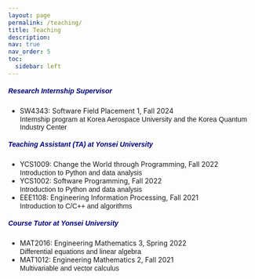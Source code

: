 ```yaml
---
layout: page
permalink: /teaching/
title: Teaching
description:
nav: true
nav_order: 5
toc:
  sidebar: left
---
```


##### **<span style="color:navy; font-family: Gill Sans, sans-serif;">Research Internship Supervisor</span>**
- SW4343: Software Field Placement 1, Fall 2024<br>
<span style="font-family: Gill Sans, sans-serif;">Internship program at Korea Aerospace University and the Korea Quantum Industry Center</span>
  
##### **<span style="color:navy; font-family: Gill Sans, sans-serif;">Teaching Assistant (TA) at Yonsei University</span>**
- YCS1009: Change the World through Programming, Fall 2022<br>
<span style="font-family: Gill Sans, sans-serif;">Introduction to Python and data analysis</span>
- YCS1002: Software Programming, Fall 2022<br>
<span style="font-family: Gill Sans, sans-serif;">Introduction to Python and data analysis</span>
- EEE1108: Engineering Information Processing, Fall 2021<br>
<span style="font-family: Gill Sans, sans-serif;">Introduction to C/C++ and algorithms</span>

##### **<span style="color:navy; font-family: Gill Sans, sans-serif;">Course Tutor at Yonsei University</span>**
- MAT2016: Engineering Mathematics 3, Spring 2022<br>
<span style="font-family: Gill Sans, sans-serif;">Differential equations and linear algebra</span>
- MAT1012: Engineering Mathematics 2, Fall 2021<br>
<span style="font-family: Gill Sans, sans-serif;">Multivariable and vector calculus</span>